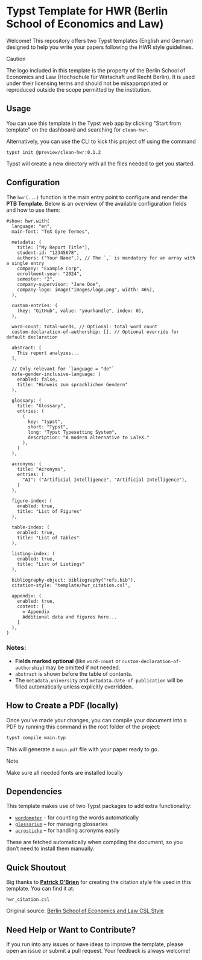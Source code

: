 # Typst Template for HWR (Berlin School of Economics and Law)

Welcome! This repository offers two Typst templates (English and German) designed to help you write your papers following the HWR style guidelines.

> [!CAUTION]
> The logo included in this template is the property of the Berlin School of Economics and Law (Hochschule für Wirtschaft und Recht Berlin).
> It is used under their licensing terms and should not be misappropriated or reproduced outside the scope permitted by the institution.

## Usage
You can use this template in the Typst web app by clicking "Start from template"
on the dashboard and searching for `clean-hwr`.

Alternatively, you can use the CLI to kick this project off using the command
```
typst init @preview/clean-hwr:0.1.2
```

Typst will create a new directory with all the files needed to get you started.

## Configuration
The `hwr(...)` function is the main entry point to configure and render the **PTB Template**. Below is an overview of the available configuration fields and how to use them:

```typst
#show: hwr.with(
  language: "en",
  main-font: "TeX Gyre Termes",

  metadata: (
    title: ["My Report Title"],
    student-id: "12345678",
    authors: ("Your Name",), // The `,` is mandatory for an array with a single entry
    company: "Example Corp",
    enrollment-year: "2024",
    semester: "2",
    company-supervisor: "Jane Doe",
    company-logo: image("images/logo.png", width: 46%),
  ),

  custom-entries: (
    (key: "GitHub", value: "yourhandle", index: 0),
  ),

  word-count: total-words, // Optional: total word count
  custom-declaration-of-authorship: [], // Optional override for default declaration

  abstract: [
    This report analyzes...
  ],

  // Only relevant for `language = "de"`
  note-gender-inclusive-language: (
    enabled: false,
    title: "Hinweis zum sprachlichen Gendern"
  ),

  glossary: (
    title: "Glossary",
    entries: (
      (
        key: "typst",
        short: "Typst",
        long: "Typst Typesetting System",
        description: "A modern alternative to LaTeX."
      ),
    )
  ),

  acronyms: (
    title: "Acronyms",
    entries: (
      "AI": ("Artificial Intelligence", "Artificial Intelligence"),
    )
  ),

  figure-index: (
    enabled: true,
    title: "List of Figures"
  ),

  table-index: (
    enabled: true,
    title: "List of Tables"
  ),

  listing-index: (
    enabled: true,
    title: "List of Listings"
  ),

  bibliography-object: bibliography("refs.bib"),
  citation-style: "template/hwr_citation.csl",

  appendix: (
    enabled: true,
    content: [
      = Appendix
      Additional data and figures here...
    ]
  ),
)
```

### Notes:
* **Fields marked optional** (like `word-count` or `custom-declaration-of-authorship`) may be omitted if not needed.
* `abstract` is shown before the table of contents.
* The `metadata.university` and `metadata.date-of-publication` will be filled automatically unless explicitly overridden.

## How to Create a PDF (locally)
Once you’ve made your changes, you can compile your document into a PDF by running this command in the root folder of the project:

```bash
typst compile main.typ
```

This will generate a `main.pdf` file with your paper ready to go.

> [!NOTE]
> Make sure all needed fonts are installed locally

## Dependencies
This template makes use of two Typst packages to add extra functionality:

* [`wordometer`](https://typst.app/universe/package/wordometer) - for counting the words automatically
* [`glossarium`](https://typst.app/universe/package/glossarium/) – for managing glossaries
* [`acrostiche`](https://typst.app/universe/package/acrostiche/) – for handling acronyms easily

These are fetched automatically when compiling the document, so you don’t need to install them manually.

## Quick Shoutout
Big thanks to [**Patrick O'Brien**](https://github.com/POBrien333) for creating the citation style file used in this template. You can find it at:

```
hwr_citation.csl
```

Original source: [Berlin School of Economics and Law CSL Style](https://github.com/citation-style-language/styles/blob/master/berlin-school-of-economics-and-law-international-marketing-management.csl)

## Need Help or Want to Contribute?
If you run into any issues or have ideas to improve the template, please open an issue or submit a pull request. Your feedback is always welcome!
